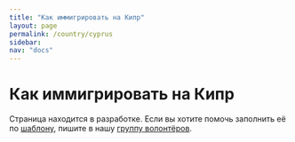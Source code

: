 ```yaml
---
title: "Как иммигрировать на Кипр"
layout: page
permalink: /country/cyprus
sidebar:
nav: "docs"
---
```


# Как иммигрировать на Кипр

Страница находится в разработке. Если вы хотите помочь заполнить её по [шаблону](/template), пишите в нашу [группу волонтёров](https://t.me/+FHi3FnJaoWJkMDAx).
